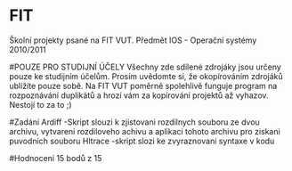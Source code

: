 # FIT
Školní projekty psané na FIT VUT. Předmět IOS - Operační systémy 2010/2011

#POUZE PRO STUDIJNÍ ÚČELY
Všechny zde sdílené zdrojáky jsou určeny pouze ke studijním účelům. Prosím uvědomte si, že okopírováním zdrojáků ublížíte pouze sobě. Na FIT VUT poměrně spolehlivě funguje program na rozpoznávání duplikátů a hrozí vám za kopírování projektů až vyhazov. Nestojí to za to ;)

#Zadání
Ardiff
-Skript slouzi k zjistovani rozdilnych souboru ze dvou archivu, vytvareni rozdiloveho achivu a aplikaci tohoto archivu pro ziskani puvodnich souboru
Hltrace
-skript slozi ke zvyraznovani syntaxe v kodu

#Hodnocení
15 bodů z 15
